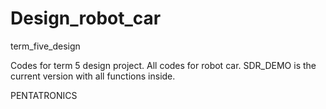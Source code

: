 # Design_robot_car
term_five_design

Codes for term 5 design project.
All codes for robot car.
SDR_DEMO is the current version with all functions inside.


PENTATRONICS
